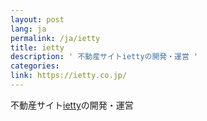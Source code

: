 ```yaml
---
layout: post
lang: ja
permalink: /ja/ietty
title: ietty
description: ' 不動産サイトiettyの開発・運営 '
categories: 
link: https://ietty.co.jp/
---
```


<p>不動産サイト<a href="https://ietty.me/">ietty</a>の開発・運営</p>
